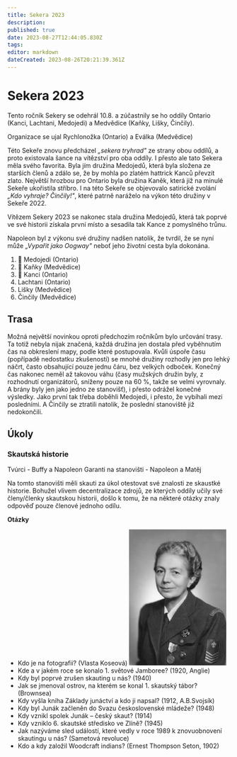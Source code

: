 ```yaml
---
title: Sekera 2023
description: 
published: true
date: 2023-08-27T12:44:05.830Z
tags: 
editor: markdown
dateCreated: 2023-08-26T20:21:39.361Z
---
```


# Sekera 2023
Tento ročník Sekery se odehrál 10.8. a zúčastnily se ho oddíly Ontario (Kanci, Lachtani, Medojedi) a Medvědice (Kaňky, Lišky, Činčily). 

Organizace se ujal Rychlonožka (Ontario) a Eválka (Medvědice)

Této Sekeře znovu předcházel *„sekera tryhrad"* ze strany obou oddílů, a proto existovala šance na vítězství pro oba oddíly. I přesto ale tato Sekera měla svého favorita. Byla jím družina Medojedů, která byla složena ze starších členů a zdálo se, že by mohla po zlatém hattrick Kanců převzít zlato. Největší hrozbou pro Ontario byla družina Kaněk, která již na minulé Sekeře ukořistila stříbro. 
I na této Sekeře se objevovalo satirické zvolání *„Kdo vyhraje? Činčily!"*, které patrně naráželo na výkon této družiny v Sekeře 2022.

Vítězem Sekery 2023 se nakonec stala družina Medojedů, která tak poprvé ve své historii získala první místo a sesadila tak Kance z pomyslného trůnu. 

Napoleon byl z výkonu své družiny nadšen natolik, že tvrdil, že se nyní může *„Vypařit jako Oogway"* neboť jeho životní cesta byla dokonána. 
1. 🥇 Medojedi (Ontario)
2. 🥈 Kaňky (Medvědice)
3. 🥉 Kanci (Ontario)
4. Lachtani (Ontario)
5. Lišky (Medvědice)
6. Činčily (Medvědice)

## Trasa
Možná největší novinkou oproti předchozím ročníkům bylo určování trasy. Ta totiž nebyla nijak značená, každá družina jen dostala před vyběhnutím čas na obkreslení mapy, podle které postupovala. Kvůli úspoře času (popřípadě nedostatku zkušeností) se mnohé družiny rozhodly jen pro lehký náčrt, často obsahující pouze jednu čáru, bez velkých odboček. Konečný čas nakonec neměl až takovou váhu (časy mužských družin byly, z rozhodnutí organizátorů, sníženy pouze na 60 %, takže se velmi vyrovnaly. A brány byly jen jako jedno ze stanovišť), i přesto odrážel konečné výsledky. Jako první tak třeba doběhli Medojedi, i přesto, že vybíhali mezi posledními. A Činčily se ztratili natolik, že poslední stanoviště již nedokončili.

## Úkoly
### Skautská historie
Tvúrci - Buffy a Napoleon
Garanti na stanovišti - Napoleon a Matěj

Na tomto stanovišti měli skauti za úkol otestovat své znalosti ze skaustké historie. Bohužel vlivem decentralizace zdrojů, ze kterých oddíly učily své členy/členky skautskou historii, došlo k tomu, že na některé otázky znaly odpověď pouze členové jednoho odílu.

**Otázky**

- Kdo je na fotografii? (Vlasta Koseová)
![vlasta_koseová.png](/vlasta_koseová.png)
- Kde a v jakém roce se konalo 1. světové Jamboree? (1920, Anglie)
- Kdy byl poprvé zrušen skauting u nás? (1940)
- Jak se jmenoval ostrov, na kterém se konal 1. skautský tábor? (Brownsea)
- Kdy vyšla kniha Základy junáctví a kdo ji napsal? (1912, A.B.Svojsík)
- Kdy byl Junák začleněn do Svazu československé mládeže? (1948)
- Kdy vznikl spolek Junák – český skaut? (1914)
- Kdy vzniklo 6. skautské středisko ve Zlíně? (1945)
- Jak nazýváme sled událostí, které vedly v roce 1989 k znovuobnovení skautingu u nás? (Sametová revoluce)
- Kdo a kdy založil Woodcraft indians? (Ernest Thompson Seton, 1902)